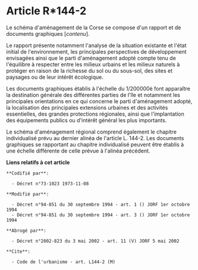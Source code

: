 # Article R*144-2

Le schéma d'aménagement de la Corse se compose d'un rapport et de documents graphiques [*contenu*].

Le rapport présente notamment l'analyse de la situation existante et l'état initial de l'environnement, les principales
perspectives de développement envisagées ainsi que le parti d'aménagement adopté compte tenu de l'équilibre à respecter entre
les milieux urbains et les milieux naturels à protéger en raison de la richesse du sol ou du sous-sol, des sites et paysages
ou de leur intérêt écologique.

Les documents graphiques établis à l'échelle du 1/200000è font apparaître la destination générale des différentes parties de
l'île et notamment les principales orientations en ce qui concerne le parti d'aménagement adopté, la localisation des
principales extensions urbaines et des activités essentielles, des grandes protections régionales, ainsi que l'implantation
des équipements publics ou d'intérêt général les plus importants.

Le schéma d'aménagement régional comprend également le chapitre individualisé prévu au dernier alinéa de l'article L. 144-2.
Les documents graphiques se rapportant au chapitre individualisé peuvent être établis à une échelle différente de celle
prévue à l'alinéa précédent.

**Liens relatifs à cet article**

	**Codifié par**:

	  - Décret n°73-1023 1973-11-08

	**Modifié par**:

	  - Décret n°94-851 du 30 septembre 1994 - art. 1 () JORF 1er octobre 1994
	  - Décret n°94-851 du 30 septembre 1994 - art. 3 () JORF 1er octobre 1994

	**Abrogé par**:

	  - Décret n°2002-823 du 3 mai 2002 - art. 11 (V) JORF 5 mai 2002

	**Cite**:

	  - Code de l'urbanisme - art. L144-2 (M)
